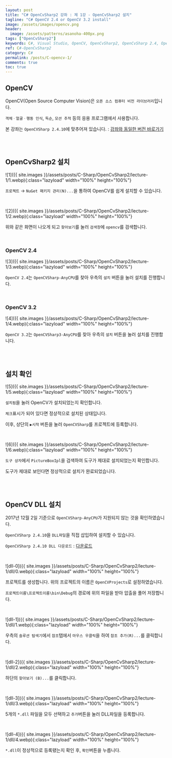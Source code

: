 ```yaml
---
layout: post
title: "C# OpenCvSharp2 강좌 : 제 1강 - OpenCvSharp2 설치"
tagline: "C# OpenCV 2.4 or OpenCV 3.2 install"
image: /assets/images/opencv.png
header:
  image: /assets/patterns/asanoha-400px.png
tags: ["OpenCvSharp2"]
keywords: C#, Visual Studio, OpenCV, OpenCvSharp2, OpenCvSharp 2.4, OpenCvSharp install
ref: C#-OpenCvSharp2
category: C#
permalink: /posts/C-opencv-1/
comments: true
toc: true
---
```


## OpenCV

OpenCV(Open Source Computer Vision)은 `오픈 소스 컴퓨터 비전 라이브러리`입니다.

`객체ㆍ얼굴ㆍ행동 인식`, `독순`, `모션 추적` 등의 응용 프로그램에서 사용합니다.

본 강좌는 `OpenCVSharp 2.4.10`에 맞추어져 있습니다. : [강좌와 동일한 버전 바로가기](#reference-1)

<br>
<br>

## OpenCvSharp2 설치

![1]({{ site.images }}/assets/posts/C-Sharp/OpenCvSharp2/lecture-1/1.webp){:class="lazyload" width="100%" height="100%"}

`프로젝트` → `NuGet 패키지 관리(N)...`을 통하여 OpenCV를 쉽게 설치할 수 있습니다.

<br>

![2]({{ site.images }}/assets/posts/C-Sharp/OpenCvSharp2/lecture-1/2.webp){:class="lazyload" width="100%" height="100%"}

위와 같은 화면이 나오게 되고 `찾아보기`를 눌러 `검색창`에 `opencv`를 검색합니다.

<br>

### OpenCV 2.4

![3]({{ site.images }}/assets/posts/C-Sharp/OpenCvSharp2/lecture-1/3.webp){:class="lazyload" width="100%" height="100%"}

`OpenCV 2.4`는 `OpenCVSharp-AnyCPU`를 찾아 우측의 `설치` 버튼을 눌러 설치를 진행합니다.

<br>

### OpenCV 3.2

![4]({{ site.images }}/assets/posts/C-Sharp/OpenCvSharp2/lecture-1/4.webp){:class="lazyload" width="100%" height="100%"}

`OpenCV 3.2`는 `OpenCVSharp3-AnyCPU`를 찾아 우측의 `설치` 버튼을 눌러 설치를 진행합니다.

<br>
<br>

## 설치 확인

![5]({{ site.images }}/assets/posts/C-Sharp/OpenCvSharp2/lecture-1/5.webp){:class="lazyload" width="100%" height="100%"}

`설치됨`을 눌러 OpenCV가 설치되었는지 확인합니다.

`체크`표시가 되어 있다면 정상적으로 설치된 상태입니다.

이후, 상단의 `▶시작` 버튼을 눌러 `OpenCVSharp`를 프로젝트에 등록합니다.

<br>

![6]({{ site.images }}/assets/posts/C-Sharp/OpenCvSharp2/lecture-1/6.webp){:class="lazyload" width="100%" height="100%"}

`도구 상자`에서 `PictureBoxIpl`을 검색하여 도구가 제대로 설치되었는지 확인합니다.

도구가 제대로 보인다면 정상적으로 설치가 완료되었습니다.

<a id="reference-1"></a>

<br>
<br>

## OpenCV DLL 설치

2017년 12월 2일 기준으로 `OpenCVSharp-AnyCPU`가 지원되지 않는 것을 확인하였습니다.

`OpenCVSharp 2.4.10`을 `DLL파일`을 직접 삽입하여 설치할 수 있습니다.

`OpenCVSharp 2.4.10 DLL 다운로드` : [다운로드][opencv_dll]

<br>

![dll-0]({{ site.images }}/assets/posts/C-Sharp/OpenCvSharp2/lecture-1/dll/0.webp){:class="lazyload" width="100%" height="100%"}

프로젝트를 생성합니다. 위의 프로젝트의 이름은 `OpenCVProjects`로 설정하였습니다.

`프로젝트이름\프로젝트이름\bin\Debug`의 경로에 위의 파일을 받아 압출을 풀어 저장합니다.

<br>

![dll-1]({{ site.images }}/assets/posts/C-Sharp/OpenCvSharp2/lecture-1/dll/1.webp){:class="lazyload" width="100%" height="100%"}

우측의 `솔루션 탐색기`에서 `참조`탭에서 `마우스 우클릭`을 하여 `참조 추가(R)...`를 클릭합니다.

<br>

![dll-2]({{ site.images }}/assets/posts/C-Sharp/OpenCvSharp2/lecture-1/dll/2.webp){:class="lazyload" width="100%" height="100%"}

하단의 `찾아보기 (B)...`를 클릭합니다.

<br>

![dll-3]({{ site.images }}/assets/posts/C-Sharp/OpenCvSharp2/lecture-1/dll/3.webp){:class="lazyload" width="100%" height="100%"}

5개의 `*.dll` 파일을 모두 선택하고 `추가`버튼을 눌러 DLL파일을 등록합니다.

<br>

![dll-4]({{ site.images }}/assets/posts/C-Sharp/OpenCvSharp2/lecture-1/dll/4.webp){:class="lazyload" width="100%" height="100%"}

`*.dll`이 정상적으로 등록됐는지 확인 후, `확인`버튼을 누릅니다.

[opencv_dll]: https://github.com/076923/076923.github.io/raw/master/download/OpenCVSharp2.4.10/OpenCVSharp%202.4.10.zip